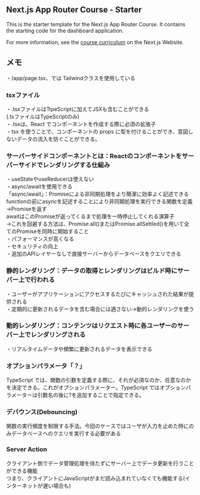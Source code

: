 ## Next.js App Router Course - Starter

This is the starter template for the Next.js App Router Course. It contains the starting code for the dashboard application.

For more information, see the [course curriculum](https://nextjs.org/learn) on the Next.js Website.


## メモ
・/app/page.tsx、では Tailwindクラスを使用している  

### tsxファイル
・.tsxファイルはTtpeScriptに加えてJSXも含むことができる  
  (.tsファイルはTypeScriptのみ)  
・.tsxは、React でコンポーネントを作成する際に必須の拡張子  
・tsx を使うことで、コンポーネントの props に型を付けることができ、意図しないデータの流入を防ぐことができる。  

### サーバーサイドコンポーネントとは：Reactのコンポーネントをサーバーサイドでレンダリングする仕組み  
・useStateやuseReducerは使えない  
・async/awaitを使用できる  
    「async/await」：Promiseによる非同期処理をより簡潔に効率よく記述できる  
    functionの前にasyncを記述することにより非同期処理を実行できる関数を定義→Promiseを返す  
    awaitはこのPromiseが返ってくるまで処理を一時停止してくれる演算子  
    →これを回避する方法は、Promise.all()またはPromise.allSettled()を用いて全てのPromiseを同時に開始すること  
・パフォーマンスが高くなる  
・セキュリティの向上  
・追加のAPIレイヤーなしで直接サーバーからデータベースをクエリできる  

### 静的レンダリング：データの取得とレンダリングはビルド時にサーバー上で行われる
・ユーザーがアプリケーションにアクセスするたびにキャッシュされた結果が提供される  
・定期的に更新されるデータを含む場合には適さない→動的レンダリングを使う 

### 動的レンダリング：コンテンツはリクエスト時に各ユーザーのサーバー上でレンダリングされる
・リアルタイムデータや頻繁に更新されるデータを表示できる  

### オプションパラメータ「？」
TypeScript では、関数の引数を定義する際に、それが必須なのか、任意なのかを決定できる。これがオプションパラメーター。TypeScript ではオプションパラメーターは引数名の後に?を追加することで指定できる。  

### デバウンス(Debouncing)
関数の実行頻度を制限する手法。今回のケースではユーザが入力を止めた時にのみデータベースへのクエリを実行する必要がある


### Server Action
クライアント側でデータ管理処理を待たずにサーバー上でデータ更新を行うことができる機能  
つまり、クライアントにJavaScriptがまだ読み込まれていなくても機能する(インターネットが遅い場合も)
